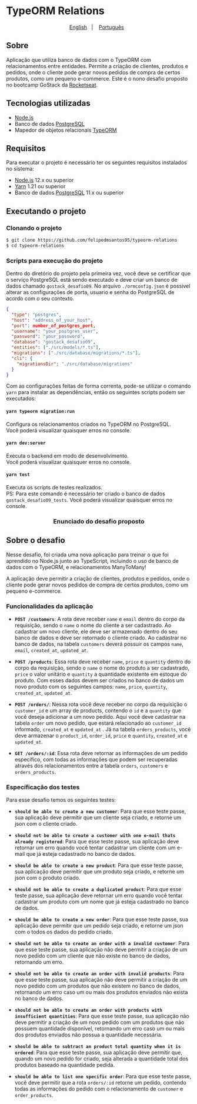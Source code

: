 # TypeORM Relations

<p align="center">
    <a href="readme_en.md">English</a>&nbsp;&nbsp;&nbsp;|&nbsp;&nbsp;&nbsp;
    <a href="readme.md">Português</a>&nbsp;&nbsp;&nbsp;
</p>

## Sobre

Aplicação que utiliza banco de dados com o TypeORM com relacionamentos entre entidades. Permite a criação de clientes, produtos e pedidos, onde o cliente pode gerar novos pedidos de compra de certos produtos, como um pequeno e-commerce. Este é o nono desafio proposto no bootcamp GoStack da [Rocketseat](https://github.com/Rocketseat).

## Tecnologias utilizadas

- [Node.js](https://nodejs.org/en/)
- Banco de dados [PostgreSQL](https://www.postgresql.org/)
- Mapedor de objetos relacionais [TypeORM](https://typeorm.io/#/)

## Requisitos

Para executar o projeto é necessário ter os seguintes requisitos instalados no sistema:

- [Node.js](https://nodejs.org/en/) 12.x ou superior
- [Yarn](https://yarnpkg.com/) 1.21 ou superior
- Banco de dados [PostgreSQL](https://www.postgresql.org/) 11.x ou superior

## Executando o projeto

### Clonando o projeto

```bash
$ git clone https://github.com/felipedmsantos95/typeorm-relations
$ cd typeorm-relations
```

### Scripts para execução do projeto

Dentro do diretório do projeto pela primeira vez, você deve se certificar que o serviço PostgreSQL está sendo executado e deve criar um banco de dados chamado `gostack_desafio09`. No arquivo `./ormconfig.json` é possivel alterar as configurações de porta, usuario e senha do PostgreSQL de acordo com o seu contexto.

```json
{
  "type": "postgres",
  "host": "address_of_your_host",
  "port": number_of_postgres_port,
  "username": "your_postgres_user",
  "password": "your_password",
  "database": "gostack_desafio09",
  "entities": ["./src/models/*.ts"],
  "migrations": ["./src/database/migrations/*.ts"],
  "cli": {
    "migrationsDir": "./src/database/migrations"
  }
}
```

Com as configurações feitas de forma correnta, pode-se utilizar o comando `yarn` para instalar as dependências, então os seguintes scripts podem ser executados:

#### `yarn typeorm migration:run`

Configura os relacionamentos criados no TypeORM no PostgreSQL.<br />
Você poderá visualizar quaisquer erros no console.

#### `yarn dev:server`

Executa o backend em modo de desenvolvimento.<br />
Você poderá visualizar quaisquer erros no console.

#### `yarn test`

Executa os scripts de testes realizados.<br />
PS: Para este comando é necessário ter criado o banco de dados `gostack_desafio09_tests`. Você poderá visualizar quaisquer erros no console.


<h3 align="center">
  Enunciado do desafio proposto
</h3>


## Sobre o desafio

Nesse desafio, foi criada uma nova aplicação para treinar o que foi aprendido no Node.js junto ao TypeScript, incluindo o uso de banco de dados com o TypeORM, e relacionamentos ManyToMany!

A aplicação deve permitir a criação de clientes, produtos e pedidos, onde o cliente pode gerar novos pedidos de compra de certos produtos, como um pequeno e-commerce.



### Funcionalidades da aplicação


- **`POST /customers`**: A rota deve receber `name` e `email` dentro do corpo da requisição, sendo o `name` o nome do cliente a ser cadastrado. Ao cadastrar um novo cliente, ele deve ser armazenado dentro do seu banco de dados e deve ser retornado o cliente criado. Ao cadastrar no banco de dados, na tabela `customers` deverá possuir os campos `name`, `email`, `created_at`, `updated_at`.

- **`POST /products`**: Essa rota deve receber `name`, `price` e `quantity` dentro do corpo da requisição, sendo o `name` o nome do produto a ser cadastrado, `price` o valor unitário e `quantity` a quantidade existente em estoque do produto. Com esses dados devem ser criados no banco de dados um novo produto com os seguintes campos: `name`, `price`, `quantity`, `created_at`, `updated_at`.

- **`POST /orders/`**: Nessa rota você deve receber no corpo da requisição o `customer_id` e um array de products, contendo o `id` e a `quantity` que você deseja adicionar a um novo pedido. Aqui você deve cadastrar na tabela `order` um novo pedido, que estará relacionado ao `customer_id` informado, `created_at` e `updated_at` . Já na tabela `orders_products`, você deve armazenar o `product_id`, `order_id`, `price` e `quantity`, `created_at` e `updated_at`.

- **`GET /orders/:id`**: Essa rota deve retornar as informações de um pedido específico, com todas as informações que podem ser recuperadas através dos relacionamentos entre a tabela `orders`, `customers` e `orders_products`.


### Específicação dos testes

Para esse desafio temos os seguintes testes:

- **`should be able to create a new customer`**: Para que esse teste passe, sua aplicação deve permitir que um cliente seja criado, e retorne um json com o cliente criado.

- **`should not be able to create a customer with one e-mail thats already registered`**: Para que esse teste passe, sua aplicação deve retornar um erro quando você tentar cadastrar um cliente com um e-mail que já esteja cadastrado no banco de dados.

- **`should be able to create a new product`**: Para que esse teste passe, sua aplicação deve permitir que um produto seja criado, e retorne um json com o produto criado.

- **`should not be able to create a duplicated product`**: Para que esse teste passe, sua aplicação deve retornar um erro quando você tentar cadastrar um produto com um nome que já esteja cadastrado no banco de dados.

- **`should be able to create a new order`**: Para que esse teste passe, sua aplicação deve permitir que um pedido seja criado, e retorne um json com o todos os dados do pedido criado.

- **`should not be able to create an order with a invalid customer`**: Para que esse teste passe, sua aplicação não deve permitir a criação de um novo pedido com um cliente que não existe no banco de dados, retornando um erro.

- **`should not be able to create an order with invalid products`**: Para que esse teste passe, sua aplicação não deve permitir a criação de um novo pedido com um produtos que não existem no banco de dados, retornando um erro caso um ou mais dos produtos enviados não exista no banco de dados.

- **`should not be able to create an order with products with insufficient quantities`**: Para que esse teste passe, sua aplicação não deve permitir a criação de um novo pedido com um produtos que não possuem quantidade disponível, retornando um erro caso um ou mais dos produtos enviados não possua a quantidade necessária.

- **`should be able to subtract an product total quantity when it is ordered`**: Para que esse teste passe, sua aplicação deve permitir que, quando um novo pedido for criado, seja alterada a quantidade total dos produtos baseado na quantidade pedida.

- **`should be able to list one specific order`**: Para que esse teste passe, você deve permitir que a rota `orders/:id` retorne um pedido, contendo todas as informações do pedido com o relacionamento de `customer` e `order_products`.
